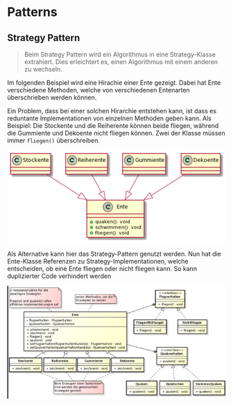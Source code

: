 # Patterns

## Strategy Pattern

> Beim Strategy Pattern wird ein Algorithmus in eine Strategy-Klasse extrahiert. Dies erleichtert es, einen Algorithmus mit einem anderen zu wechseln.

Im folgenden Beispiel wird eine Hirachie einer Ente gezeigt. Dabei hat Ente verschiedene Methoden, welche von verschiedenen Entenarten überschrieben werden können. 

Ein Problem, dass bei einer solchen Hirarchie entstehen kann, ist dass es reduntante Implementationen von einzelnen Methoden geben kann. Als Beispiel: Die Stockente und die Reiherente können beide fliegen, während die Gummiente und Dekoente nicht fliegen können. Zwei der Klasse müssen immer `fliegen()` überschreiben.

![PlantUML diagram](res/SoWkIImgAStDuKhEIImkLd3DAqbLgERIBYnDp4xDqz2qKYZBpqpXqYvEpYZFpCr55ahBoKnDHnAevOAQ4LoIdmpKN98AvGUbPcQa5Y49k9VcvcOYyLrIi_F1N2wuLWLTtHexi6ku8DhH1C56e8c1Z44JSaZDIm5w3W00.png)

Als Alternative kann hier das Strategy-Pattern genutzt werden. Nun hat die Ente-Klasse Referenzen zu Strategy-Implementationen, welche entscheiden, ob eine Ente fliegen oder nicht fliegen kann. So kann duplizierter Code verhindert werden

![image-20220120185113772](res/image-20220120185113772.png)